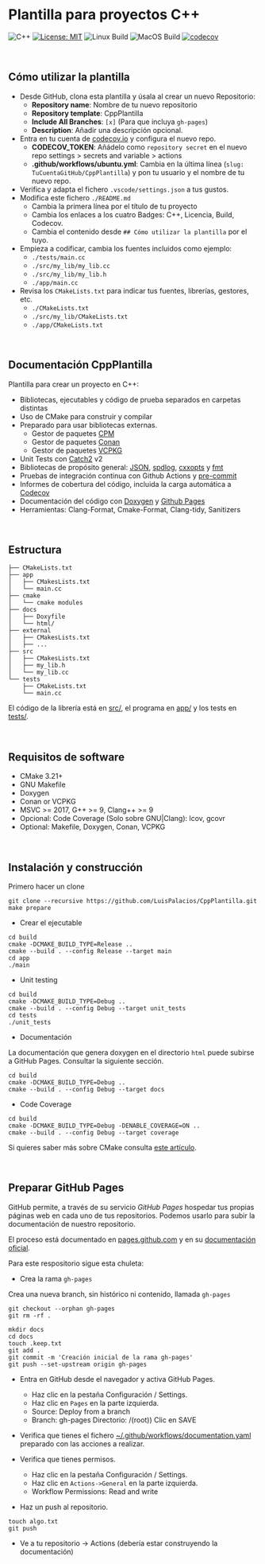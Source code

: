 # Plantilla para proyectos C++

![C++](https://img.shields.io/badge/C%2B%2B-11%2F14%2F17%2F20%2F23-blue)
[![License: MIT](https://img.shields.io/badge/License-MIT-yellow.svg)](https://opensource.org/licenses/MIT)
![Linux Build](https://github.com/LuisPalacios/CppPlantilla/actions/workflows/ubuntu.yml/badge.svg)
![MacOS Build](https://github.com/LuisPalacios/CppPlantilla/actions/workflows/macos.yml/badge.svg)
[![codecov](https://codecov.io/gh/LuisPalacios/CppPlantilla/graph/badge.svg?token=VXUOCDCWQ5)](https://codecov.io/gh/LuisPalacios/CppPlantilla)

&nbsp;

## Cómo utilizar la plantilla

- Desde GitHub, clona esta plantilla y úsala al crear un nuevo Repositorio:
  - **Repository name**: Nombre de tu nuevo repositorio
  - **Repository template**: CppPlantilla
  - **Include All Branches**: `[x]` (Para que incluya `gh-pages`)
  - **Description**: Añadir una descripción opcional.
- Entra en tu cuenta de [codecov.io](https://codecov.io) y configura el nuevo repo.
  - **CODECOV_TOKEN**: Añádelo como `repository secret` en el nuevo repo settings > secrets and variable > actions
  - **.github/workflows/ubuntu.yml**: Cambia en la última línea (`slug: TuCuentaGitHub/CppPlantilla`) y pon tu usuario y el nombre de tu nuevo repo.
- Verifica y adapta el fichero `.vscode/settings.json` a tus gustos.
- Modifica este fichero `./README.md`
  - Cambia la primera línea por el título de tu proyecto
  - Cambia los enlaces a los cuatro Badges: C++, Licencia, Build, Codecov.
  - Cambia el contenido desde `## Cómo utilizar la plantilla` por el tuyo.
- Empieza a codificar, cambia los fuentes incluidos como ejemplo:
  - `./tests/main.cc`
  - `./src/my_lib/my_lib.cc`
  - `./src/my_lib/my_lib.h`
  - `./app/main.cc`
- Revisa los `CMakeLists.txt` para indicar tus fuentes, librerías, gestores, etc.
  - `./CMakeLists.txt`
  - `./src/my_lib/CMakeLists.txt`
  - `./app/CMakeLists.txt`

&nbsp;

## Documentación CppPlantilla

Plantilla para crear un proyecto en C++:

- Bibliotecas, ejecutables y código de prueba separados en carpetas distintas
- Uso de CMake para construir y compilar
- Preparado para usar bibliotecas externas.
  - Gestor de paquetes [CPM](https://github.com/cpm-cmake/CPM.cmake)
  - Gestor de paquetes [Conan](https://conan.io/)
  - Gestor de paquetes [VCPKG](https://github.com/microsoft/vcpkg)
- Unit Tests con [Catch2](https://github.com/catchorg/Catch2) v2
- Bibliotecas de propósito general: [JSON](https://github.com/nlohmann/json), [spdlog](https://github.com/gabime/spdlog), [cxxopts](https://github.com/jarro2783/cxxopts) y [fmt](https://github.com/fmtlib/fmt)
- Pruebas de integración continua con Github Actions y [pre-commit](https://pre-commit.com/)
- Informes de cobertura del código, incluida la carga automática a [Codecov](https://codecov.io)
- Documentación del código con [Doxygen](https://doxygen.nl/) y [Github Pages](https://franneck94.github.io/CppProjectTemplate/)
- Herramientas: Clang-Format, Cmake-Format, Clang-tidy, Sanitizers

&nbsp;

## Estructura

``` text
├── CMakeLists.txt
├── app
│   ├── CMakesLists.txt
│   └── main.cc
├── cmake
│   └── cmake modules
├── docs
│   ├── Doxyfile
│   └── html/
├── external
│   ├── CMakesLists.txt
│   ├── ...
├── src
│   ├── CMakesLists.txt
│   ├── my_lib.h
│   └── my_lib.cc
└── tests
    ├── CMakeLists.txt
    └── main.cc
```

El código de la librería está en [src/](src/), el programa en [app/](app) y los tests en [tests/](tests/).

&nbsp;

## Requisitos de software

- CMake 3.21+
- GNU Makefile
- Doxygen
- Conan or VCPKG
- MSVC >= 2017, G++ >= 9, Clang++ >= 9
- Opcional: Code Coverage (Solo sobre GNU|Clang): lcov, gcovr
- Optional: Makefile, Doxygen, Conan, VCPKG

&nbsp;

## Instalación y construcción

Primero hacer un clone

```shell
git clone --recursive https://github.com/LuisPalacios/CppPlantilla.git
make prepare
```

- Crear el ejecutable

```shell
cd build
cmake -DCMAKE_BUILD_TYPE=Release ..
cmake --build . --config Release --target main
cd app
./main
```

- Unit testing

```shell
cd build
cmake -DCMAKE_BUILD_TYPE=Debug ..
cmake --build . --config Debug --target unit_tests
cd tests
./unit_tests
```

- Documentación

La documentación que genera doxygen en el directorio `html` puede subirse a GitHub Pages. Consultar la siguiente sección.

```shell
cd build
cmake -DCMAKE_BUILD_TYPE=Debug ..
cmake --build . --config Debug --target docs
```

- Code Coverage

```shell
cd build
cmake -DCMAKE_BUILD_TYPE=Debug -DENABLE_COVERAGE=ON ..
cmake --build . --config Debug --target coverage
```

Si quieres saber más sobre CMake consulta [este artículo](./README_cmake.md).

&nbsp;

## Preparar GitHub Pages

GitHub permite, a través de su servicio *GitHub Pages* hospedar tus propias páginas web en cada uno de tus repositorios. Podemos usarlo para subir la documentación de nuestro repositorio.

El proceso está documentado en [pages.github.com](https://pages.github.com) y en su [documentación oficial](https://docs.github.com/en/pages/setting-up-a-github-pages-site-with-jekyll/creating-a-github-pages-site-with-jekyll).

Para este respositorio sigue esta chuleta:

- Crea la rama `gh-pages`

Crea una nueva branch, sin histórico ni contenido, llamada `gh-pages`

```shell
git checkout --orphan gh-pages
git rm -rf .

mkdir docs
cd docs
touch .keep.txt
git add .
git commit -m 'Creación inicial de la rama gh-pages'
git push --set-upstream origin gh-pages
```

- Entra en GitHub desde el navegador y activa GitHub Pages.

  - Haz clic en la pestaña Configuración / Settings.
  - Haz clic en `Pages` en la parte izquierda.
  - Source: Deploy from a branch
  - Branch: gh-pages  Directorio: /(root))  Clic en SAVE

- Verifica que tienes el fichero [~/.github/workflows/documentation.yaml](./.github/workflows/documentation.yml) preparado con las acciones a realizar.

- Verifica que tienes permisos.

  - Haz clic en la pestaña Configuración / Settings.
  - Haz clic en `Actions->General` en la parte izquierda.
  - Workflow Permissions: Read and write

- Haz un push al repositorio.

```shell
touch algo.txt
git push
```

- Ve a tu repositorio -> Actions (debería estar construyendo la documentación)

</br>
